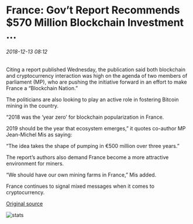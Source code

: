 # France: Gov’t Report Recommends $570 Million Blockchain Investment ...

###### 2018-12-13 08:12

Citing a report published Wednesday, the publication said both blockchain and cryptocurrency interaction was high on the agenda of two members of parliament (MP), who are pushing the initiative forward in an effort to make France a “Blockchain Nation.”

The politicians are also looking to play an active role in fostering Bitcoin mining in the country.

“2018 was the ‘year zero’ for blockchain popularization in France.

2019 should be the year that ecosystem emerges,” it quotes co-author MP Jean-Michel Mis as saying:

“The idea takes the shape of pumping in €500 million over three years.”

The report’s authors also demand France become a more attractive environment for miners.

“We should have our own mining farms in France,” Mis added.

France continues to signal mixed messages when it comes to cryptocurrency.

[Original source](https://cointelegraph.com/news/france-govt-report-recommends-570-million-blockchain-investment)

![stats](https://c.statcounter.com/11760860/0/a89fa40b/1/ "stats")